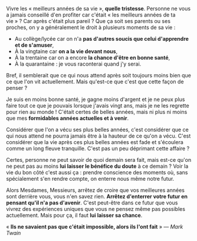 <!-- 
.. title: Les meilleures années de ma vie
.. slug: les-meilleures-annees-de-ma-vie
.. date: 2014-09-17 23:17:04+02:00
.. tags: Développement personnel, Humeur
.. category: 
.. link: 
.. description: 
.. type: text
-->

Vivre les « meilleurs années de sa vie », __quelle tristesse__. Personne ne vous a jamais conseillé d'en profiter car c'était « les meilleurs années de ta vie » ? Car après c'était plus pareil ? Que ça soit ses parents ou ses proches, on y a généralement le droit à plusieurs moments de sa vie :
<!-- TEASER_END -->
- Au collège/lycée car on n'a __pas d'autres soucis que celui d'apprendre et de s'amuser__,
- À la vingtaine car __on a la vie devant nous__,
- À la trentaine car on a encore __la chance d'être en bonne santé__,
- À la quarantaine : je vous raconterai quand j'y serai.

Bref, il semblerait que ce qui nous attend après soit toujours moins bien que ce que l'on vit actuellement. Mais qu'est-ce que c'est que cette façon de penser ?

Je suis en moins bonne santé, je gagne moins d'argent et je ne peux plus faire tout ce que je pouvais lorsque j'avais vingt ans, mais je ne les regrette pour rien au monde ! C'était certes de belles années, mais ni plus ni moins que mes __formidables années actuelles et à venir__.

Considérer que l'on a vécu ses plus belles années, c'est considérer que ce qui nous attend ne pourra jamais être à la hauteur de ce qu'on a vécu. C'est considérer que la vie après ces plus belles années est fade et s'écoulera comme un long fleuve tranquille. C'est pas un peu déprimant cette affaire ?

Certes, personne ne peut savoir de quoi demain sera fait, mais est-ce qu'on ne peut pas au moins __lui laisser le bénéfice du doute__ à ce demain ? Voir la vie du bon côté c'est aussi ça : prendre conscience des moments où, sans spécialement s'en rendre compte, on enterre nous même notre futur.

Alors Mesdames, Messieurs, arrêtez de croire que vos meilleures années sont derrière vous, vous n'en savez rien. __Arrêtez d'enterrer votre futur en pensant qu'il n'a pas d'avenir__. C'est peut-être dans ce futur que vous vivrez des expériences uniques que vous ne pensez même pas possibles actuellement. Mais pour ça, il faut __lui laisser sa chance__.

« __Ils ne savaient pas que c'était impossible, alors ils l'ont fait__ » — _Mark Twain_

